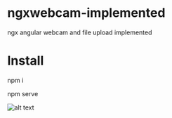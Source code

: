 # ngxwebcam-implemented
ngx angular webcam and file upload implemented

# Install

npm i

npm serve

![alt text](http://i66.tinypic.com/205flnp.png)
